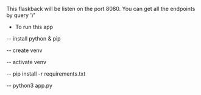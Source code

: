 This flaskback will be listen on the port 8080.
You can get all the endpoints by query '/'

- To run this app

-- install python & pip

-- create venv

-- activate venv

-- pip install -r requirements.txt

-- python3 app.py
